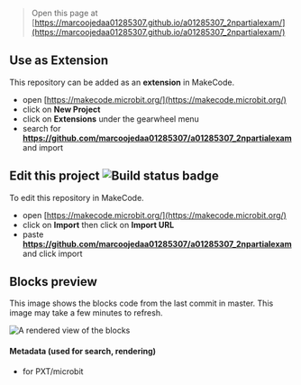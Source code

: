 
> Open this page at [https://marcoojedaa01285307.github.io/a01285307_2npartialexam/](https://marcoojedaa01285307.github.io/a01285307_2npartialexam/)

## Use as Extension

This repository can be added as an **extension** in MakeCode.

* open [https://makecode.microbit.org/](https://makecode.microbit.org/)
* click on **New Project**
* click on **Extensions** under the gearwheel menu
* search for **https://github.com/marcoojedaa01285307/a01285307_2npartialexam** and import

## Edit this project ![Build status badge](https://github.com/marcoojedaa01285307/a01285307_2npartialexam/workflows/MakeCode/badge.svg)

To edit this repository in MakeCode.

* open [https://makecode.microbit.org/](https://makecode.microbit.org/)
* click on **Import** then click on **Import URL**
* paste **https://github.com/marcoojedaa01285307/a01285307_2npartialexam** and click import

## Blocks preview

This image shows the blocks code from the last commit in master.
This image may take a few minutes to refresh.

![A rendered view of the blocks](https://github.com/marcoojedaa01285307/a01285307_2npartialexam/raw/master/.github/makecode/blocks.png)

#### Metadata (used for search, rendering)

* for PXT/microbit
<script src="https://makecode.com/gh-pages-embed.js"></script><script>makeCodeRender("{{ site.makecode.home_url }}", "{{ site.github.owner_name }}/{{ site.github.repository_name }}");</script>
